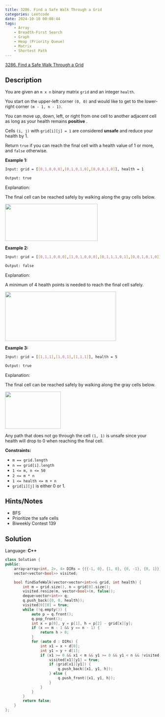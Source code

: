 ```yaml
---
title: 3286. Find a Safe Walk Through a Grid
categories: Leetcode
date: 2024-10-10 00:08:44
tags:
    - Array
    - Breadth-First Search
    - Graph
    - Heap (Priority Queue)
    - Matrix
    - Shortest Path
---
```


[3286. Find a Safe Walk Through a Grid](https://leetcode.com/problems/find-a-safe-walk-through-a-grid/description/)

## Description

You are given an `m x n` binary matrix `grid` and an integer `health`.

You start on the upper-left corner `(0, 0)` and would like to get to the lower-right corner `(m - 1, n - 1)`.

You can move up, down, left, or right from one cell to another adjacent cell as long as your health remains **positive** .

Cells `(i, j)` with `grid[i][j] = 1` are considered **unsafe**  and reduce your health by 1.

Return `true` if you can reach the final cell with a health value of 1 or more, and `false` otherwise.

**Example 1:**

```bash
Input: grid = [[0,1,0,0,0],[0,1,0,1,0],[0,0,0,1,0]], health = 1

Output: true
```

Explanation:

The final cell can be reached safely by walking along the gray cells below.

<img alt="" src="https://assets.leetcode.com/uploads/2024/08/04/3868_examples_1drawio.png" style="width: 301px; height: 121px;">

**Example 2:**

```bash
Input: grid = [[0,1,1,0,0,0],[1,0,1,0,0,0],[0,1,1,1,0,1],[0,0,1,0,1,0]], health = 3

Output: false
```

Explanation:

A minimum of 4 health points is needed to reach the final cell safely.

<img alt="" src="https://assets.leetcode.com/uploads/2024/08/04/3868_examples_2drawio.png" style="width: 361px; height: 161px;">

**Example 3:**

```bash
Input: grid = [[1,1,1],[1,0,1],[1,1,1]], health = 5

Output: true
```

Explanation:

The final cell can be reached safely by walking along the gray cells below.

<img alt="" src="https://assets.leetcode.com/uploads/2024/08/04/3868_examples_3drawio.png" style="width: 181px; height: 121px;">

Any path that does not go through the cell `(1, 1)` is unsafe since your health will drop to 0 when reaching the final cell.

**Constraints:**

- `m == grid.length`
- `n == grid[i].length`
- `1 <= m, n <= 50`
- `2 <= m * n`
- `1 <= health <= m + n`
- `grid[i][j]` is either 0 or 1.

## Hints/Notes

- BFS
- Prioritize the safe cells
- Biweekly Contest 139

## Solution

Language: **C++**

```C++
class Solution {
public:
    array<array<int, 2>, 4> DIRs = {{{-1, 0}, {1, 0}, {0, -1}, {0, 1}}};
    vector<vector<bool>> visited;

    bool findSafeWalk(vector<vector<int>>& grid, int health) {
        int m = grid.size(), n = grid[0].size();
        visited.resize(m, vector<bool>(n, false));
        deque<vector<int>> q;
        q.push_back({0, 0, health});
        visited[0][0] = true;
        while (!q.empty()) {
            auto p = q.front();
            q.pop_front();
            int x = p[0], y = p[1], h = p[2] - grid[x][y];
            if (x == m - 1 && y == n - 1) {
                return h > 0;
            }
            for (auto d : DIRs) {
                int x1 = x + d[0];
                int y1 = y + d[1];
                if (x1 >= 0 && x1 < m && y1 >= 0 && y1 < n && !visited[x1][y1]) {
                    visited[x1][y1] = true;
                    if (grid[x1][y1]) {
                        q.push_back({x1, y1, h});
                    } else {
                        q.push_front({x1, y1, h});
                    }
                }
            }
        }
        return false;
    }
};
```

